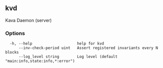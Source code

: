 <!--
title: kvd
order: 0
-->
## kvd

Kava Daemon (server)

### Options

```
  -h, --help                    help for kvd
      --inv-check-period uint   Assert registered invariants every N blocks
      --log_level string        Log level (default "main:info,state:info,*:error")
```

